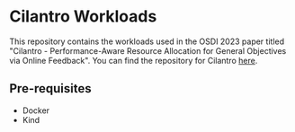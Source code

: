 # Cilantro Workloads

This repository contains the workloads used in the OSDI 2023 paper titled "Cilantro - Performance-Aware Resource Allocation for General Objectives via Online Feedback". You can find the repository for Cilantro [here](www.github.com/romilbhardwaj/cilantro).

## Pre-requisites
* Docker
* Kind